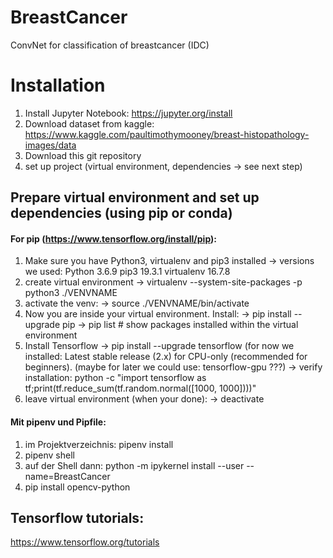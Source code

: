 # BreastCancer
ConvNet for classification of breastcancer (IDC)

# Installation

1. Install Jupyter Notebook: https://jupyter.org/install
2. Download dataset from kaggle: https://www.kaggle.com/paultimothymooney/breast-histopathology-images/data
3. Download this git repository
4. set up project (virtual environment, dependencies -> see next step)

## Prepare virtual environment and set up dependencies (using pip or conda)

#### For pip (https://www.tensorflow.org/install/pip):

1. Make sure you have Python3, virtualenv and pip3 installed 
   -> versions we used: Python		3.6.9 pip3		19.3.1 virtualenv	16.7.8
2. create virtual environment 
   -> virtualenv --system-site-packages -p python3 ./VENVNAME
3. activate the venv: 
   -> source ./VENVNAME/bin/activate
4. Now you are inside your virtual environment. Install: 
   -> pip install --upgrade pip 
   -> pip list  # show packages installed within the virtual environment
5. Install Tensorflow 
   -> pip install --upgrade tensorflow (for now we installed: Latest stable release (2.x) for CPU-only (recommended for beginners). 
   (maybe for later we could use: tensorflow-gpu ???) 
   -> verify installation: python -c "import tensorflow as tf;print(tf.reduce_sum(tf.random.normal([1000, 1000])))"
6. leave virtual environment (when your done): 
   -> deactivate

#### Mit pipenv und Pipfile:

1. im Projektverzeichnis: pipenv install
2. pipenv shell
3. auf der Shell dann: python -m ipykernel install --user --name=BreastCancer
4. pip install opencv-python

## Tensorflow tutorials:

https://www.tensorflow.org/tutorials